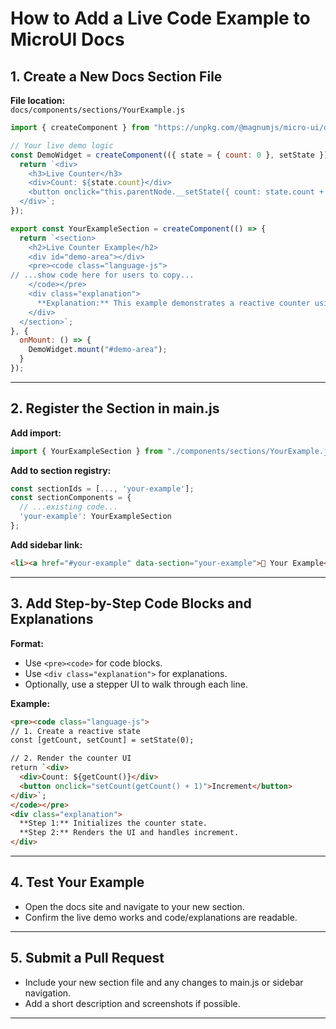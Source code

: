 # How to Add a Live Code Example to MicroUI Docs

## 1. Create a New Docs Section File

**File location:**  
`docs/components/sections/YourExample.js`

```js
import { createComponent } from "https://unpkg.com/@magnumjs/micro-ui/dist/magnumjs-micro-ui.esm.js";

// Your live demo logic
const DemoWidget = createComponent(({ state = { count: 0 }, setState }) => {
  return `<div>
    <h3>Live Counter</h3>
    <div>Count: ${state.count}</div>
    <button onclick="this.parentNode.__setState({ count: state.count + 1 })">Increment</button>
  </div>`;
});

export const YourExampleSection = createComponent(() => {
  return `<section>
    <h2>Live Counter Example</h2>
    <div id="demo-area"></div>
    <pre><code class="language-js">
// ...show code here for users to copy...
    </code></pre>
    <div class="explanation">
      **Explanation:** This example demonstrates a reactive counter using MicroUI's setState.
    </div>
  </section>`;
}, {
  onMount: () => {
    DemoWidget.mount("#demo-area");
  }
});
```

---

## 2. Register the Section in main.js

**Add import:**
```js
import { YourExampleSection } from "./components/sections/YourExample.js";
```

**Add to section registry:**
```js
const sectionIds = [..., 'your-example'];
const sectionComponents = {
  // ...existing code...
  'your-example': YourExampleSection
};
```

**Add sidebar link:**
```html
<li><a href="#your-example" data-section="your-example">🧪 Your Example</a></li>
```

---

## 3. Add Step-by-Step Code Blocks and Explanations

**Format:**
- Use `<pre><code>` for code blocks.
- Use `<div class="explanation">` for explanations.
- Optionally, use a stepper UI to walk through each line.

**Example:**
```html
<pre><code class="language-js">
// 1. Create a reactive state
const [getCount, setCount] = setState(0);

// 2. Render the counter UI
return `<div>
  <div>Count: ${getCount()}</div>
  <button onclick="setCount(getCount() + 1)">Increment</button>
</div>`;
</code></pre>
<div class="explanation">
  **Step 1:** Initializes the counter state.  
  **Step 2:** Renders the UI and handles increment.
</div>
```

---

## 4. Test Your Example

- Open the docs site and navigate to your new section.
- Confirm the live demo works and code/explanations are readable.

---

## 5. Submit a Pull Request

- Include your new section file and any changes to main.js or sidebar navigation.
- Add a short description and screenshots if possible.

---
